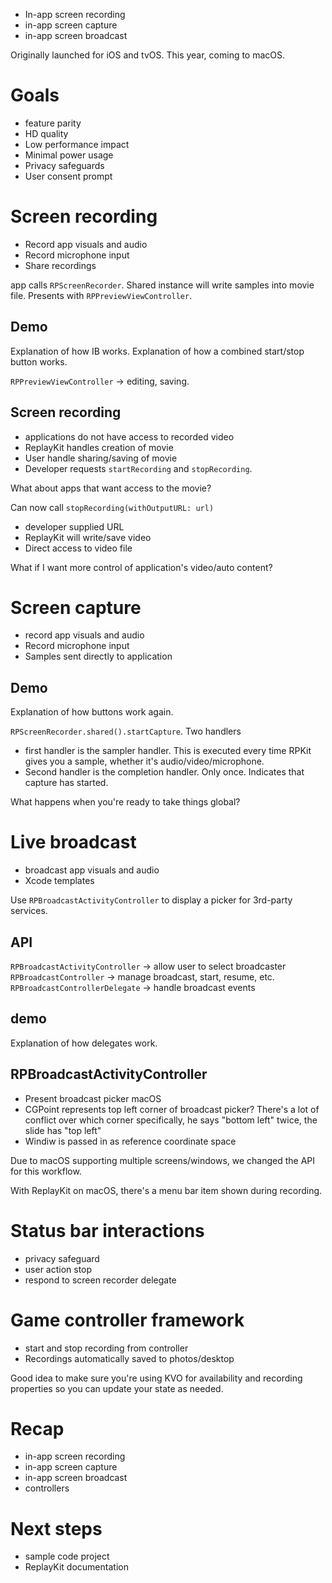 * In-app screen recording
* in-app screen capture
* in-app screen broadcast

Originally launched for iOS and tvOS.  This year, coming to macOS.

# Goals
* feature parity
* HD quality
* Low performance impact
* Minimal power usage
* Privacy safeguards
* User consent prompt

# Screen recording
* Record app visuals and audio
* Record microphone input
* Share recordings

app calls `RPScreenRecorder`.  Shared instance will write samples into movie file.  Presents with `RPPreviewViewController`.

## Demo
Explanation of how IB works.  Explanation of how a combined start/stop button works.

`RPPreviewViewController` -> editing, saving.

## Screen recording
* applications do not have access to recorded video
* ReplayKit handles creation of movie
* User handle sharing/saving of movie
* Developer requests `startRecording` and `stopRecording`.

What about apps that want access to the movie?

Can now call `stopRecording(withOutputURL: url)`

* developer supplied URL
* ReplayKit will write/save video
* Direct access to video file

What if I want more control of application's video/auto content?

# Screen capture
* record app visuals and audio
* Record microphone input
* Samples sent directly to application

## Demo
Explanation of how buttons work again.

`RPScreenRecorder.shared().startCapture`.  Two handlers
* first handler is the sampler handler.  This is executed every time RPKit gives you a sample, whether it's audio/video/microphone.
* Second handler is the completion handler.  Only once.  Indicates that capture has started.

What happens when you're ready to take things global?

# Live broadcast
* broadcast app visuals and audio
* Xcode templates

Use `RPBroadcastActivityController` to display a picker for 3rd-party services.

## API
`RPBroadcastActivityController` -> allow user to select broadcaster
`RPBroadcastController` -> manage broadcast, start, resume, etc.
`RPBroadcastControllerDelegate` -> handle broadcast events

## demo
Explanation of how delegates work.

## RPBroadcastActivityController
* Present broadcast picker macOS
* CGPoint represents top left corner of broadcast picker?  There's a lot of conflict over which corner specifically, he says "bottom left" twice, the slide has "top left"
* Windiw is passed in as reference coordinate space

Due to macOS supporting multiple screens/windows, we changed the API for this workflow.

With ReplayKit on macOS, there's a menu bar item shown during recording.

# Status bar interactions
* privacy safeguard
* user action stop
* respond to screen recorder delegate

# Game controller framework
* start and stop recording from controller
* Recordings automatically saved to photos/desktop

Good idea to make sure you're using KVO for availability and recording properties so you can update your state as needed.

# Recap
* in-app screen recording
* in-app screen capture
* in-app screen broadcast
* controllers

# Next steps
* sample code project
* ReplayKit documentation


